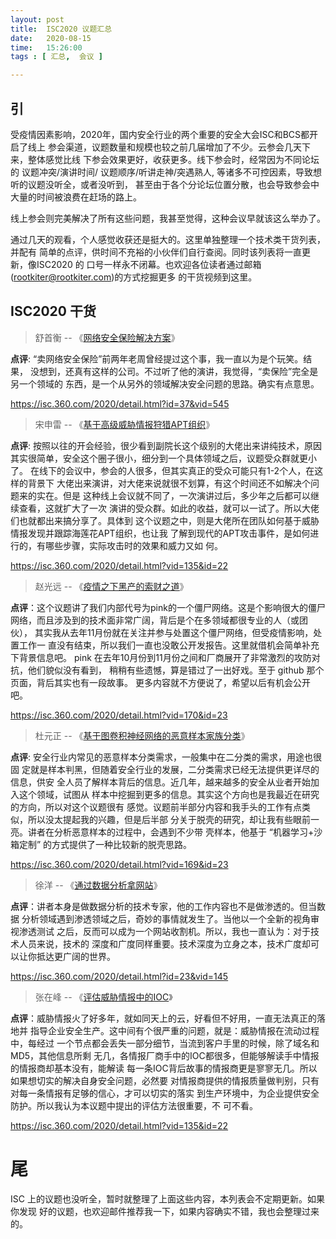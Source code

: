 ```yaml
--- 
layout: post
title:  ISC2020 议题汇总
date:   2020-08-15
time:   15:26:00
tags : [ 汇总,  会议 ]

---
```


## 引

受疫情因素影响，2020年，国内安全行业的两个重要的安全大会ISC和BCS都开启了线上
参会渠道，议题数量和规模也较之前几届增加了不少。云参会几天下来，整体感觉比线
下参会效果更好，收获更多。线下参会时，经常因为不同论坛的 议题冲突/演讲时间/
议题顺序/听讲走神/突遇熟人, 等诸多不可控因素，导致想听的议题没听全，或者没听到，
甚至由于各个分论坛位置分散，也会导致参会中大量的时间被浪费在赶场的路上。

线上参会则完美解决了所有这些问题，我甚至觉得，这种会议早就该这么举办了。

通过几天的观看，个人感觉收获还是挺大的。这里单独整理一个技术类干货列表，并配有
简单的点评，供时间不充裕的小伙伴们自行查阅。同时该列表将一直更新，像ISC2020 的
口号一样永不闭幕。也欢迎各位读者通过邮箱(rootkiter@rootkiter.com)的方式挖掘更多
的干货视频到这里。

## ISC2020 干货

> 舒首衡 -- 《[网络安全保险解决方案](https://isc.360.com/2020/detail.html?id=37&vid=545)》

**点评**: “卖网络安全保险”前两年老周曾经提过这个事，我一直以为是个玩笑。结果，
没想到，还真有这样的公司。不过听了他的演讲，我觉得，“卖保险”完全是另一个领域的
东西，是一个从另外的领域解决安全问题的思路。确实有点意思。

https://isc.360.com/2020/detail.html?id=37&vid=545

> 宋申雷 -- 《[基于高级威胁情报狩猎APT组织](https://isc.360.com/2020/detail.html?vid=135&id=22)》

**点评**: 按照以往的开会经验，很少看到副院长这个级别的大佬出来讲纯技术，原因
其实很简单，安全这个圈子很小，细分到一个具体领域之后，议题受众群就更小了。
在线下的会议中，参会的人很多，但其实真正的受众可能只有1-2个人，在这样的背景下
大佬出来演讲，对大佬来说就很不划算，有这个时间还不如解决个问题来的实在。但是
这种线上会议就不同了，一次演讲过后，多少年之后都可以继续查看，这就扩大了一次
演讲的受众群。如此的收益，就可以一试了。所以大佬们也就都出来搞分享了。具体到
这个议题之中，则是大佬所在团队如何基于威胁情报发现并跟踪海莲花APT组织，也让我
了解到现代的APT攻击事件，是如何进行的，有哪些步骤，实际攻击时的效果和威力又如
何。

https://isc.360.com/2020/detail.html?vid=135&id=22

> 赵光远 -- 《[疫情之下黑产的索财之道](https://isc.360.com/2020/detail.html?vid=170&id=23)》

**点评**：这个议题讲了我们内部代号为pink的一个僵尸网络。这是个影响很大的僵尸
网络，而且涉及到的技术面非常广阔，背后是个在多领域都很专业的人（或团伙），
其实我从去年11月份就在关注并参与处置这个僵尸网络，但受疫情影响，处置工作一
直没有结束，所以我们一直也没敢公开发报告。这里就借机会简单补充下背景信息吧。
pink 在去年10月份到11月份之间和厂商展开了非常激烈的攻防对抗，他们貌似没有看到，
稍稍有些遗憾，算是错过了一出好戏。至于 github 那个页面，背后其实也有一段故事。
更多内容就不方便说了，希望以后有机会公开吧。

https://isc.360.com/2020/detail.html?vid=170&id=23

> 杜元正 -- 《[基于图卷积神经网络的恶意样本家族分类](https://isc.360.com/2020/detail.html?vid=169&id=23)》 

**点评**: 安全行业内常见的恶意样本分类需求，一般集中在二分类的需求，用途也很固
定就是样本判黑，但随着安全行业的发展，二分类需求已经无法提供更详尽的信息，供安
全人员了解样本背后的信息。近几年，越来越多的安全从业者开始加入这个领域，试图从
样本中挖掘到更多的信息。其实这个方向也是我最近在研究的方向，所以对这个议题很有
感觉。议题前半部分内容和我手头的工作有点类似，所以没太提起我的兴趣，但是后半部
分关于脱壳的研究，却让我有些眼前一亮。讲者在分析恶意样本的过程中，会遇到不少带
壳样本，他基于 “机器学习+沙箱定制” 的方式提供了一种比较新的脱壳思路。

https://isc.360.com/2020/detail.html?vid=169&id=23


> 徐洋 -- 《[通过数据分析拿网站](https://isc.360.com/2020/detail.html?id=23&vid=145)》

**点评**：讲者本身是做数据分析的技术专家，他的工作内容也不是做渗透的。但当数据
分析领域遇到渗透领域之后，奇妙的事情就发生了。当他以一个全新的视角审视渗透测试
之后，反而可以成为一个网站收割机。所以，我也一直认为：对于技术人员来说，技术的
深度和广度同样重要。技术深度为立身之本，技术广度却可以让你抵达更广阔的世界。

https://isc.360.com/2020/detail.html?id=23&vid=145

> 张在峰 -- 《[评估威胁情报中的IOC](https://isc.360.com/2020/detail.html?vid=135&id=22)》

**点评**：威胁情报火了好多年，就如同天上的云，好看但不好用，一直无法真正的落地并
指导企业安全生产。这中间有个很严重的问题，就是：威胁情报在流动过程中，每经过
一个节点都会丢失一部分细节，当流到客户手里的时候，除了域名和MD5，其他信息所剩
无几，各情报厂商手中的IOC都很多，但能够解读手中情报的情报商却基本没有，能解读
每一条IOC背后故事的情报商更是寥寥无几。所以如果想切实的解决自身安全问题，必然要
对情报商提供的情报质量做判别，只有对每一条情报有足够的信心，才可以切实的落实
到生产环境中，为企业提供安全防护。所以我认为本议题中提出的评估方法很重要，不
可不看。

https://isc.360.com/2020/detail.html?vid=135&id=22

# 尾

ISC 上的议题也没听全，暂时就整理了上面这些内容，本列表会不定期更新。如果你发现
好的议题，也欢迎邮件推荐我一下，如果内容确实不错，我也会整理过来的。
